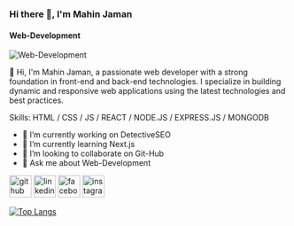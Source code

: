 ### Hi there 👋, I'm Mahin Jaman
#### Web-Development
![Web-Development](https://media.licdn.com/dms/image/D5616AQHkBdnGG7M_NA/profile-displaybackgroundimage-shrink_350_1400/0/1718329919927?e=1723680000&v=beta&t=j7x4fvUy2WZNGEaKpo2314Ee8_kta3gPyag6H1oG6aE)

👋 Hi, I'm Mahin Jaman, a passionate web developer with a strong foundation in front-end and back-end technologies. I specialize in building dynamic and responsive web applications using the latest technologies and best practices.

Skills: HTML / CSS / JS /  REACT / NODE.JS / EXPRESS.JS / MONGODB

- 🔭 I’m currently working on DetectiveSEO 
- 🌱 I’m currently learning Next.js 
- 👯 I’m looking to collaborate on Git-Hub 
- 💬 Ask me about Web-Development 


[<img src='https://cdn.jsdelivr.net/npm/simple-icons@3.0.1/icons/github.svg' alt='github' height='40'>](https://github.com/mahinjaman)  [<img src='https://cdn.jsdelivr.net/npm/simple-icons@3.0.1/icons/linkedin.svg' alt='linkedin' height='40'>](https://www.linkedin.com/in/https://www.linkedin.com/in/mahin-jaman//)  [<img src='https://cdn.jsdelivr.net/npm/simple-icons@3.0.1/icons/facebook.svg' alt='facebook' height='40'>](https://www.facebook.com/https://www.facebook.com/mahinjaman01)  [<img src='https://cdn.jsdelivr.net/npm/simple-icons@3.0.1/icons/instagram.svg' alt='instagram' height='40'>](https://www.instagram.com/https://www.instagram.com/mahinjaman01//)  

[![Top Langs](https://github-readme-stats.vercel.app/api/top-langs/?username=mahinjaman)](https://github.com/anuraghazra/github-readme-stats)


